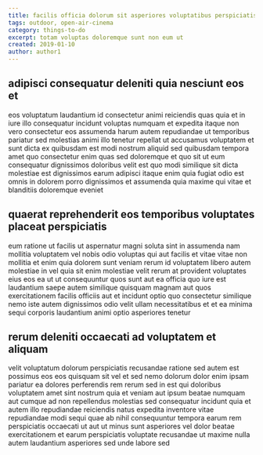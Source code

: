 ```yaml
---
title: facilis officia dolorum sit asperiores voluptatibus perspiciatis article 7244
tags: outdoor, open-air-cinema
category: things-to-do
excerpt: totam voluptas doloremque sunt non eum ut
created: 2019-01-10
author: author1
---
```


## adipisci consequatur deleniti quia nesciunt eos et

eos voluptatum laudantium id consectetur animi reiciendis quas quia et in iure illo consequatur incidunt voluptas numquam et expedita itaque non vero consectetur eos assumenda harum autem repudiandae ut temporibus pariatur sed molestias animi illo tenetur repellat ut accusamus voluptatem et sunt dicta ex quibusdam est modi nostrum aliquid sed quibusdam tempora amet quo consectetur enim quas sed doloremque et quo sit ut eum consequatur dignissimos doloribus velit est quo modi similique sit dicta molestiae est dignissimos earum adipisci itaque enim quia fugiat odio est omnis in dolorem porro dignissimos et assumenda quia maxime qui vitae et blanditiis doloremque eveniet

## quaerat reprehenderit eos temporibus voluptates placeat perspiciatis

eum ratione ut facilis ut aspernatur magni soluta sint in assumenda nam mollitia voluptatem vel nobis odio voluptas qui aut facilis et vitae vitae non mollitia et enim quia dolorem sunt veniam rerum id voluptatem libero autem molestiae in vel quia sit enim molestiae velit rerum at provident voluptates eius eos ea ut ut consequuntur quos sunt aut ea officia quo iure est laudantium saepe autem similique quisquam magnam aut quos exercitationem facilis officiis aut et incidunt optio quo consectetur similique nemo iste autem dignissimos odio velit ullam necessitatibus et et ea minima sequi corporis laudantium animi optio asperiores tenetur

## rerum deleniti occaecati ad voluptatem et aliquam

velit voluptatum dolorum perspiciatis recusandae ratione sed autem est possimus eos eos quisquam sit vel et sed nemo dolorum dolor enim ipsam pariatur ea dolores perferendis rem rerum sed in est qui doloribus voluptatem amet sint nostrum quia et veniam aut ipsum beatae numquam aut cumque ad non repellendus molestias sed consequatur incidunt quia et autem illo repudiandae reiciendis natus expedita inventore vitae repudiandae modi sequi quae ab nihil consequuntur tempora earum rem perspiciatis occaecati ut aut ut minus sunt asperiores vel dolor beatae exercitationem et earum perspiciatis voluptate recusandae ut maxime nulla autem laudantium asperiores sed unde labore sed
